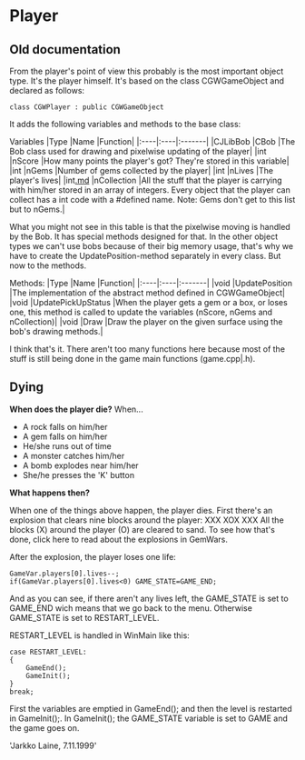 # Player #

## Old documentation ##

From the player's point of view this probably is the most important object type. It's the player himself. It's based on the class CGWGameObject and declared as follows:
```
class CGWPlayer : public CGWGameObject
```
It adds the following variables and methods to the base class:

Variables
|Type	|Name	|Function|
|:----|:----|:-------|
|CJLibBob	|CBob	|The Bob class used for drawing and pixelwise updating of the player|
|int	|nScore	|How many points the player's got? They're stored in this variable|
|int	|nGems	|Number of gems collected by the player|
|int	|nLives	|The player's lives|
|int[.md](.md)	|nCollection	|All the stuff that the player is carrying with him/her stored in an array of integers. Every object that the player can collect has a int code with a #defined name. Note: Gems don't get to this list but to nGems.|


What you might not see in this table is that the pixelwise moving is handled by the Bob. It has special methods designed for that. In the other object types we can't use bobs because of their big memory usage, that's why we have to create the UpdatePosition-method separately in every class. But now to the methods.

Methods:
|Type	|Name	|Function|
|:----|:----|:-------|
|void	|UpdatePosition	|The implementation of the abstract method defined in CGWGameObject|
|void	|UpdatePickUpStatus	|When the player gets a gem or a box, or loses one, this method is called to update the variables (nScore, nGems and nCollection)|
|void	|Draw	|Draw the player on the given surface using the bob's drawing methods.|


I think that's it. There aren't too many functions here because most of the stuff is still being done in the game main functions (game.cpp|.h).

## Dying ##
**When does the player die?**
When...
  * A rock falls on him/her
  * A gem falls on him/her
  * He/she runs out of time
  * A monster catches him/her
  * A bomb explodes near him/her
  * She/he presses the 'K' button

**What happens then?**

When one of the things above happen, the player dies. First there's an explosion that clears nine blocks around the player:
XXX
XOX
XXX
All the blocks (X) around the player (O) are cleared to sand. To see how that's done, click here to read about the explosions in GemWars.

After the explosion, the player loses one life:
```
GameVar.players[0].lives--;
if(GameVar.players[0].lives<0) GAME_STATE=GAME_END;
```
And as you can see, if there aren't any lives left, the GAME\_STATE is set to GAME\_END wich means that we go back to the menu. Otherwise GAME\_STATE is set to RESTART\_LEVEL.

RESTART\_LEVEL is handled in WinMain like this:
```
case RESTART_LEVEL:
{
	GameEnd();
	GameInit();
}
break;
```

First the variables are emptied in GameEnd(); and then the level is restarted in GameInit();. In GameInit(); the GAME\_STATE variable is set to GAME and the game goes on.

'Jarkko Laine, 7.11.1999'